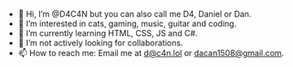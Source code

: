 - 👋 Hi, I’m @D4C4N but you can also call me D4, Daniel or Dan.
- 👀 I’m interested in cats, gaming, music, guitar and coding. 
- 🌱 I’m currently learning HTML, CSS, JS and C#.
- 💞️ I’m not actively looking for collaborations.
- 📫 How to reach me: Email me at d@c4n.lol or dacan1508@gmail.com.

<!---
D4c4n/D4c4n is a ✨ special ✨ repository because its `README.md` (this file) appears on your GitHub profile.
You can click the Preview link to take a look at your changes.
--->

